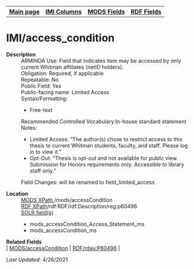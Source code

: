 <!DOCTYPE html>
<html>

<body>
<table style="width:100%">
  <tr>
    <th><a href="index.md">Main page</a></th>
	<th><a href="IMI.md">IMI Columns</a></th>
    <th><a href="MODS.md">MODS Fields</a></th>
    <th><a href="RDF.md">RDF Fields</a></th>
  </tr>
</table>

<h1>IMI/access_condition</h1>
<dl>
  <dt><b>Description</b></dt>
  <dd>ARMINDA Use: Field that indicates item may be accessed by only current Whitman affiliates (netID holders).</dd>
  <dd>Obligation: Required, if applicable</dd>
  <dd>Repeatable: No</dd>
  <dd>Public Field: Yes</dd>
  <dd>Public-facing name: Limited Access</dd>
  <dd>Syntax/Formatting:
	<ul>
		<li>Free-text</li>
	</ul>
  </dd>
  <dd>Recommended Controlled Vocabulary:In-house standard statement</dd>
  <dd>Notes: 
	<ul>
		<li>Limited Access: “The author(s) chose to restrict access to this thesis to current Whitman students, faculty, and staff. Please log in to view it.”</li>
		<li>Opt-Out: “Thesis is opt-out and not available for public view. Submission for Honors requirements only. Accessible to library staff only.”</li>
		</ul>
	</dd>
  <dd>Field Changes: will be renamed to field_limited_access</dd>
</dl>
<dl>
<dl>
    <dt><b>Location</b></dt>
	  <dd> <ins>MODS XPath </ins>/mods/accessCondition</dd>
		<dd> <ins>RDF XPath</ins>/rdf:RDF/rdf:Description/reg:p60496</dd>
		<dd> <ins>SOLR field(s)</ins>
			<ul>
				<li>mods_accessCondition_Access_Statement_ms</li>
				<li>mods_accessCondition_ms</li>
			</ul>
		</dd>
</dl>
<dl>
	<dt><b>Related Fields</b></dt>
		| <a href="mods.access_condition.md">MODS/accessCondition</a> | <a href="rdf.rdau.p60496.md">RDF/rdau:P60496</a> |
</dl>
<p><i>Last Updated: </i>4/26/2021</p>
</body>
</html>